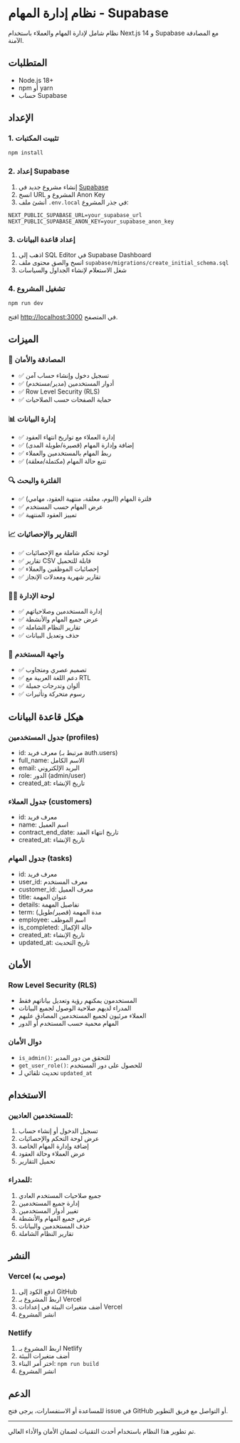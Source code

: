 # نظام إدارة المهام - Supabase

نظام شامل لإدارة المهام والعملاء باستخدام Next.js 14 و Supabase مع المصادقة الآمنة.

## المتطلبات

- Node.js 18+ 
- npm أو yarn
- حساب Supabase

## الإعداد

### 1. تثبيت المكتبات
```bash
npm install
```

### 2. إعداد Supabase

1. إنشاء مشروع جديد في [Supabase](https://supabase.com)
2. انسخ URL المشروع و Anon Key
3. أنشئ ملف `.env.local` في جذر المشروع:

```env
NEXT_PUBLIC_SUPABASE_URL=your_supabase_url
NEXT_PUBLIC_SUPABASE_ANON_KEY=your_supabase_anon_key
```

### 3. إعداد قاعدة البيانات

1. اذهب إلى SQL Editor في Supabase Dashboard
2. انسخ والصق محتوى ملف `supabase/migrations/create_initial_schema.sql`
3. شغل الاستعلام لإنشاء الجداول والسياسات

### 4. تشغيل المشروع
```bash
npm run dev
```

افتح [http://localhost:3000](http://localhost:3000) في المتصفح.

## الميزات

### 🔐 المصادقة والأمان
- ✅ تسجيل دخول وإنشاء حساب آمن
- ✅ أدوار المستخدمين (مدير/مستخدم)
- ✅ Row Level Security (RLS)
- ✅ حماية الصفحات حسب الصلاحيات

### 📊 إدارة البيانات
- ✅ إدارة العملاء مع تواريخ انتهاء العقود
- ✅ إضافة وإدارة المهام (قصيرة/طويلة المدى)
- ✅ ربط المهام بالمستخدمين والعملاء
- ✅ تتبع حالة المهام (مكتملة/معلقة)

### 🔍 الفلترة والبحث
- ✅ فلترة المهام (اليوم، معلقة، منتهية العقود، مهامي)
- ✅ عرض المهام حسب المستخدم
- ✅ تمييز العقود المنتهية

### 📈 التقارير والإحصائيات
- ✅ لوحة تحكم شاملة مع الإحصائيات
- ✅ تقارير CSV قابلة للتحميل
- ✅ إحصائيات الموظفين والعملاء
- ✅ تقارير شهرية ومعدلات الإنجاز

### 👨‍💼 لوحة الإدارة
- ✅ إدارة المستخدمين وصلاحياتهم
- ✅ عرض جميع المهام والأنشطة
- ✅ تقارير النظام الشاملة
- ✅ حذف وتعديل البيانات

### 🎨 واجهة المستخدم
- ✅ تصميم عصري ومتجاوب
- ✅ دعم اللغة العربية مع RTL
- ✅ ألوان وتدرجات جميلة
- ✅ رسوم متحركة وتأثيرات

## هيكل قاعدة البيانات

### جدول المستخدمين (profiles)
- id: معرف فريد (مرتبط بـ auth.users)
- full_name: الاسم الكامل
- email: البريد الإلكتروني
- role: الدور (admin/user)
- created_at: تاريخ الإنشاء

### جدول العملاء (customers)
- id: معرف فريد
- name: اسم العميل
- contract_end_date: تاريخ انتهاء العقد
- created_at: تاريخ الإنشاء

### جدول المهام (tasks)
- id: معرف فريد
- user_id: معرف المستخدم
- customer_id: معرف العميل
- title: عنوان المهمة
- details: تفاصيل المهمة
- term: مدة المهمة (قصير/طويل)
- employee: اسم الموظف
- is_completed: حالة الإكمال
- created_at: تاريخ الإنشاء
- updated_at: تاريخ التحديث

## الأمان

### Row Level Security (RLS)
- المستخدمون يمكنهم رؤية وتعديل بياناتهم فقط
- المدراء لديهم صلاحية الوصول لجميع البيانات
- العملاء مرئيون لجميع المستخدمين المصادق عليهم
- المهام محمية حسب المستخدم أو الدور

### دوال الأمان
- `is_admin()`: للتحقق من دور المدير
- `get_user_role()`: للحصول على دور المستخدم
- تحديث تلقائي لـ `updated_at`

## الاستخدام

### للمستخدمين العاديين:
1. تسجيل الدخول أو إنشاء حساب
2. عرض لوحة التحكم والإحصائيات
3. إضافة وإدارة المهام الخاصة
4. عرض العملاء وحالة العقود
5. تحميل التقارير

### للمدراء:
1. جميع صلاحيات المستخدم العادي
2. إدارة جميع المستخدمين
3. تغيير أدوار المستخدمين
4. عرض جميع المهام والأنشطة
5. حذف المستخدمين والبيانات
6. تقارير النظام الشاملة

## النشر

### Vercel (موصى به)
1. ادفع الكود إلى GitHub
2. اربط المشروع بـ Vercel
3. أضف متغيرات البيئة في إعدادات Vercel
4. انشر المشروع

### Netlify
1. اربط المشروع بـ Netlify
2. أضف متغيرات البيئة
3. اختر أمر البناء: `npm run build`
4. انشر المشروع

## الدعم

للمساعدة أو الاستفسارات، يرجى فتح issue في GitHub أو التواصل مع فريق التطوير.

---

تم تطوير هذا النظام باستخدام أحدث التقنيات لضمان الأمان والأداء العالي.